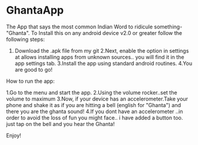 GhantaApp
=========

The App that says the most common Indian Word to ridicule something- "Ghanta". 
To Install this on any android device v2.0 or greater follow the following steps:
1. Download the .apk file from my git
2.Next, enable the option in settings at allows installing apps from unknown sources.. 
you will find it in the app settings tab.
3.Install the app using standard android routines.
4.You are good to go!

How to run the app:

1.Go to the menu and start the app.
2.Using the volume rocker..set the volume to maximum
3.Now, if your device has an accelerometer.Take your phone and shake it as if you are hitting a bell 
(english for "Ghanta") and there you are the ghanta sound!
4.If you dont have an accelerometer ..in order to avoid the loss of fun you might face.. i have added a button too.
just tap on the bell and you hear the Ghanta!

Enjoy!

